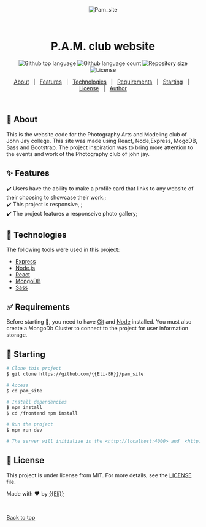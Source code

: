 <div align="center" id="top"> 
  <img src="https://i.imgur.com/oPwxumr.png" alt="Pam_site" />

&#xa0;

  <!-- <a href="https://pam_site.netlify.app">Demo</a> -->
</div>

<h1 align="center">P.A.M. club website</h1>

<p align="center">
  <img alt="Github top language" src="https://img.shields.io/github/languages/top/{{Eli-BH}}/pam_site?color=56BEB8">

  <img alt="Github language count" src="https://img.shields.io/github/languages/count/{{Eli-BH}}/pam_site?color=56BEB8">

  <img alt="Repository size" src="https://img.shields.io/github/repo-size/{{Eli-BH}}/pam_site?color=56BEB8">

  <img alt="License" src="https://img.shields.io/github/license/{{Eli_BH}}/pam_site?color=56BEB8">

  <!-- <img alt="Github issues" src="https://img.shields.io/github/issues/{{YOUR_GITHUB_USERNAME}}/pam_site?color=56BEB8" /> -->

  <!-- <img alt="Github forks" src="https://img.shields.io/github/forks/{{YOUR_GITHUB_USERNAME}}/pam_site?color=56BEB8" /> -->

  <!-- <img alt="Github stars" src="https://img.shields.io/github/stars/{{YOUR_GITHUB_USERNAME}}/pam_site?color=56BEB8" /> -->
</p>

<!-- Status -->

<!-- <h4 align="center">
	🚧  Pam_site 🚀 Under construction...  🚧
</h4>

<hr> -->

<p align="center">
  <a href="#dart-about">About</a> &#xa0; | &#xa0; 
  <a href="#sparkles-features">Features</a> &#xa0; | &#xa0;
  <a href="#rocket-technologies">Technologies</a> &#xa0; | &#xa0;
  <a href="#white_check_mark-requirements">Requirements</a> &#xa0; | &#xa0;
  <a href="#checkered_flag-starting">Starting</a> &#xa0; | &#xa0;
  <a href="#memo-license">License</a> &#xa0; | &#xa0;
  <a href="https://github.com/{{Eli-Bh}}" target="_blank">Author</a>
</p>

<br>

## :dart: About

This is the website code for the Photography Arts and Modeling club of John Jay college.
This site was made using React, Node,Express, MogoDB, Sass and Bootstrap.
The project inspiration was to bring more attention to the events and work of the Photography club of john jay.

## :sparkles: Features

:heavy_check_mark: Users have the ability to make a profile card that links to any website of their choosing to showcase their work.;\
:heavy_check_mark: This project is responsive, ;\
:heavy_check_mark: The project features a responseive photo gallery;

## :rocket: Technologies

The following tools were used in this project:

- [Express](http://expressjs.com/)
- [Node.js](https://nodejs.org/en/)
- [React](https://pt-br.reactjs.org/)
- [MongoDB](https://www.mongodb.com/)
- [Sass](https://sass-lang.com/)

## :white_check_mark: Requirements

Before starting :checkered_flag:, you need to have [Git](https://git-scm.com) and [Node](https://nodejs.org/en/) installed.
You must also create a MongoDb Cluster to connect to the project for user information storage.

## :checkered_flag: Starting

```bash
# Clone this project
$ git clone https://github.com/{{Eli-BH}}/pam_site

# Access
$ cd pam_site

# Install dependencies
$ npm install
$ cd /frontend npm install

# Run the project
$ npm run dev

# The server will initialize in the <http://localhost:4000> and  <http://localhost:3000>
```

## :memo: License

This project is under license from MIT. For more details, see the [LICENSE](LICENSE.md) file.

Made with :heart: by <a href="https://github.com/{{Eli-Bh}}" target="_blank">{{Eli}}</a>

&#xa0;

<a href="#top">Back to top</a>

